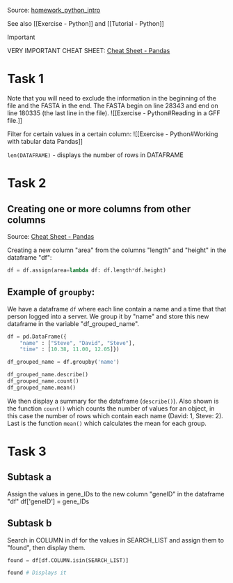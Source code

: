 Source: [homework\_python\_intro](https://bengtssonpalme.github.io/MPBIO-BBT045-2024/python_for_data_analysis/homework_python_intro.html)

See also [[Exercise - Python]] and [[Tutorial - Python]]

> [!important]
> VERY IMPORTANT CHEAT SHEET: [Cheat Sheet - Pandas](https://pandas.pydata.org/Pandas_Cheat_Sheet.pdf)

# Task 1
Note that you will need to exclude the information in the beginning of the file and the FASTA in the end. The FASTA begin on line 28343 and end on line 180335 (the last line in the file).
![[Exercise - Python#Reading in a GFF file.]]

Filter for certain values in a certain column:
![[Exercise - Python#Working with tabular data Pandas]]

`len(DATAFRAME)` - displays the number of rows in DATAFRAME

# Task 2
## Creating one or more columns from other columns
Source: [Cheat Sheet - Pandas](https://pandas.pydata.org/Pandas_Cheat_Sheet.pdf)

Creating a new column "area" from the columns "length" and "height" in the dataframe "df":
```python
df = df.assign(area=lambda df: df.length*df.height)
```

## Example of `groupby`:
We have a dataframe `df` where each line contain a name and a time that that person logged into a server. We group it by "name" and store this new dataframe in the variable "df_grouped_name". 
```python
df = pd.DataFrame({
    "name" : ["Steve", "David", "Steve"],
    "time" : [10.38, 11.00, 12.05]})

df_grouped_name = df.groupby('name')

df_grouped_name.describe() 
df_grouped_name.count()
df_grouped_name.mean()
```
We then display a summary for the dataframe (`describe()`). Also shown is the function `count()` which counts the number of values for an object, in this case the number of rows which contain each name (David: 1, Steve: 2). Last is the function `mean()` which calculates the mean for each group.

# Task 3
## Subtask a
Assign the values in gene_IDs to the new column "geneID" in the dataframe "df"
df['geneID'] = gene_IDs

## Subtask b
Search in COLUMN in df for the values in SEARCH_LIST and assign them to "found", then display them.
```python
found = df[df.COLUMN.isin(SEARCH_LIST)]

found # Displays it
```
